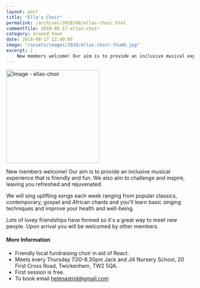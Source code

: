 ```yaml
---
layout: post
title: "Ella's Choir"
permalink: /archives/2018/08/ellas-choir.html
commentfile: 2018-08-17-ellas-choir
category: around_town
date: 2018-08-17 12:49:07
image: "/assets/images/2018/ellas-choir-thumb.jpg"
excerpt: |
    New members welcome! Our aim is to provide an inclusive musical experience that is friendly and fun. We also aim to challenge and inspire, leaving you refreshed and rejuvenated.
---
```

<a href="/assets/images/2018/ellas-choir.jpg" title="Click for a larger image"><img src="/assets/images/2018/ellas-choir-thumb.jpg" width="250" alt="Image - ellas-choir"  class="photo right"/></a>

New members welcome! Our aim is to provide an inclusive musical experience that is friendly and fun. We also aim to challenge and inspire, leaving you refreshed and rejuvenated.

We will sing uplifting songs each week ranging from popular classics, contemporary, gospel and African chants and you'll learn basic singing techniques and improve your health and well-being.

Lots of lovey friendships have formed so it's a great way to meet new people. Upon arrival you will be welcomed by other members.

#### More Information

* Friendly local fundraising choir in aid of React.
* Meets every Thursday 7.00-8.30pm Jack and Jill Nursery School, 20 First Cross Road, Twickenham, TW2 5QA.
* First session is free.
* To book email [helenastrid@gmail.com](:mailto:helenastrid@gmail.com)

